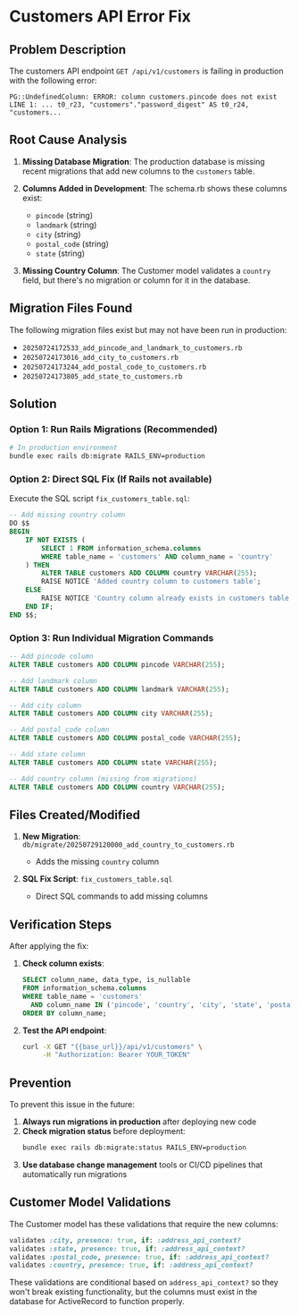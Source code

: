 # Customers API Error Fix

## Problem Description

The customers API endpoint `GET /api/v1/customers` is failing in production with the following error:

```
PG::UndefinedColumn: ERROR: column customers.pincode does not exist
LINE 1: ... t0_r23, "customers"."password_digest" AS t0_r24, "customers...
```

## Root Cause Analysis

1. **Missing Database Migration**: The production database is missing recent migrations that add new columns to the `customers` table.

2. **Columns Added in Development**: The schema.rb shows these columns exist:
   - `pincode` (string)
   - `landmark` (string) 
   - `city` (string)
   - `postal_code` (string)
   - `state` (string)

3. **Missing Country Column**: The Customer model validates a `country` field, but there's no migration or column for it in the database.

## Migration Files Found

The following migration files exist but may not have been run in production:

- `20250724172533_add_pincode_and_landmark_to_customers.rb`
- `20250724173016_add_city_to_customers.rb`
- `20250724173244_add_postal_code_to_customers.rb`
- `20250724173805_add_state_to_customers.rb`

## Solution

### Option 1: Run Rails Migrations (Recommended)

```bash
# In production environment
bundle exec rails db:migrate RAILS_ENV=production
```

### Option 2: Direct SQL Fix (If Rails not available)

Execute the SQL script `fix_customers_table.sql`:

```sql
-- Add missing country column
DO $$
BEGIN
    IF NOT EXISTS (
        SELECT 1 FROM information_schema.columns 
        WHERE table_name = 'customers' AND column_name = 'country'
    ) THEN
        ALTER TABLE customers ADD COLUMN country VARCHAR(255);
        RAISE NOTICE 'Added country column to customers table';
    ELSE
        RAISE NOTICE 'Country column already exists in customers table';
    END IF;
END $$;
```

### Option 3: Run Individual Migration Commands

```sql
-- Add pincode column
ALTER TABLE customers ADD COLUMN pincode VARCHAR(255);

-- Add landmark column  
ALTER TABLE customers ADD COLUMN landmark VARCHAR(255);

-- Add city column
ALTER TABLE customers ADD COLUMN city VARCHAR(255);

-- Add postal_code column
ALTER TABLE customers ADD COLUMN postal_code VARCHAR(255);

-- Add state column
ALTER TABLE customers ADD COLUMN state VARCHAR(255);

-- Add country column (missing from migrations)
ALTER TABLE customers ADD COLUMN country VARCHAR(255);
```

## Files Created/Modified

1. **New Migration**: `db/migrate/20250729120000_add_country_to_customers.rb`
   - Adds the missing `country` column

2. **SQL Fix Script**: `fix_customers_table.sql`
   - Direct SQL commands to add missing columns

## Verification Steps

After applying the fix:

1. **Check column exists**:
   ```sql
   SELECT column_name, data_type, is_nullable 
   FROM information_schema.columns 
   WHERE table_name = 'customers' 
     AND column_name IN ('pincode', 'country', 'city', 'state', 'postal_code')
   ORDER BY column_name;
   ```

2. **Test the API endpoint**:
   ```bash
   curl -X GET "{{base_url}}/api/v1/customers" \
        -H "Authorization: Bearer YOUR_TOKEN"
   ```

## Prevention

To prevent this issue in the future:

1. **Always run migrations in production** after deploying new code
2. **Check migration status** before deployment:
   ```bash
   bundle exec rails db:migrate:status RAILS_ENV=production
   ```
3. **Use database change management** tools or CI/CD pipelines that automatically run migrations

## Customer Model Validations

The Customer model has these validations that require the new columns:

```ruby
validates :city, presence: true, if: :address_api_context?
validates :state, presence: true, if: :address_api_context?
validates :postal_code, presence: true, if: :address_api_context?
validates :country, presence: true, if: :address_api_context?
```

These validations are conditional based on `address_api_context?` so they won't break existing functionality, but the columns must exist in the database for ActiveRecord to function properly.